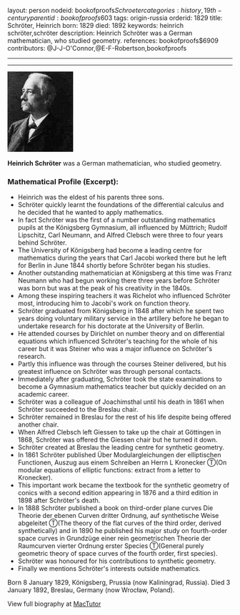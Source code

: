layout: person
nodeid: bookofproofs$Schroeter
categories: history,19th-century
parentid: bookofproofs$603
tags: origin-russia
orderid: 1829
title: Schröter, Heinrich
born: 1829
died: 1892
keywords: heinrich schröter,schröter
description: Heinrich Schröter was a German mathematician, who studied geometry.
references: bookofproofs$6909
contributors: @J-J-O'Connor,@E-F-Robertson,bookofproofs

---



---

![Schroeter.jpg](https://github.com/bookofproofs/bookofproofs.github.io/blob/main/_sources/_assets/images/portraits/Schroeter.jpg?raw=true)

**Heinrich Schröter** was a German mathematician, who studied geometry.

### Mathematical Profile (Excerpt):
* Heinrich was the eldest of his parents three sons.
* Schröter quickly learnt the foundations of the differential calculus and he decided that he wanted to apply mathematics.
* In fact Schröter was the first of a number outstanding mathematics pupils at the Königsberg Gymnasium, all influenced by Müttrich; Rudolf Lipschitz, Carl Neumann, and Alfred Clebsch were three to four years behind Schröter.
* The University of Königsberg had become a leading centre for mathematics during the years that Carl Jacobi worked there but he left for Berlin in June 1844 shortly before Schröter began his studies.
* Another outstanding mathematician at Königsberg at this time was Franz Neumann who had begun working there three years before Schröter was born but was at the peak of his creativity in the 1840s.
* Among these inspiring teachers it was Richelot who influenced Schröter most, introducing him to Jacobi's work on function theory.
* Schröter graduated from Königsberg in 1848 after which he spent two years doing voluntary military service in the artillery before he began to undertake research for his doctorate at the University of Berlin.
* He attended courses by Dirichlet on number theory and on differential equations which influenced Schröter's teaching for the whole of his career but it was Steiner who was a major influence on Schröter's research.
* Partly this influence was through the courses Steiner delivered, but his greatest influence on Schröter was through personal contacts.
* Immediately after graduating, Schröter took the state examinations to become a Gymnasium mathematics teacher but quickly decided on an academic career.
* Schröter was a colleague of Joachimsthal until his death in 1861 when Schröter succeeded to the Breslau chair.
* Schröter remained in Breslau for the rest of his life despite being offered another chair.
* When Alfred Clebsch left Giessen to take up the chair at Göttingen in 1868, Schröter was offered the Giessen chair but he turned it down.
* Schröter created at Breslau the leading centre for synthetic geometry.
* In 1861 Schröter published Über Modulargleichungen der elliptischen Functionen, Auszug aus einem Schreiben an Herrn L Kronecker Ⓣ(On modular equations of elliptic functions: extract from a letter to  Kronecker).
* This important work became the textbook for the synthetic geometry of conics with a second edition appearing in 1876 and a third edition in 1898 after Schröter's death.
* In 1888 Schröter published a book on third-order plane curves Die Theorie der ebenen Curven dritter Ordnung, auf synthetische Weise abgeleitet Ⓣ(The theory of the flat curves of the third order, derived synthetically) and in 1890 he published his major study on fourth-order space curves in Grundzüge einer rein geometrischen Theorie der Raumcurven vierter Ordnung erster Species Ⓣ(General purely geometric theory of space curves of the fourth order, first species).
* Schröter was honoured for his contributions to synthetic geometry.
* Finally we mentions Schröter's interests outside mathematics.

Born 8 January 1829, Königsberg, Prussia (now Kaliningrad, Russia). Died 3 January 1892, Breslau, Germany (now Wrocław, Poland).

View full biography at [MacTutor](https://mathshistory.st-andrews.ac.uk/Biographies/Schroeter/)
